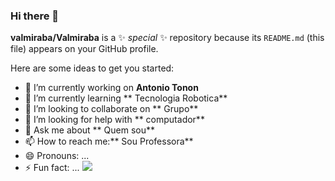 ### Hi there 👋


**valmiraba/Valmiraba** is a ✨ _special_ ✨ repository because its `README.md` (this file) appears on your GitHub profile.

Here are some ideas to get you started:

- 🔭 I’m currently working on **Antonio Tonon**
- 🌱 I’m currently learning ** Tecnologia Robotica**
- 👯 I’m looking to collaborate on ** Grupo**
- 🤔 I’m looking for help with ** computador**
- 💬 Ask me about ** Quem sou**
- 📫 How to reach me:** Sou Professora**
- 😄 Pronouns: ...
- ⚡ Fun fact: ...
  ![](https://i.pinimg.com/564x/a5/ce/7f/a5ce7fef4243266d9a51d94b8615d267.jpg)
